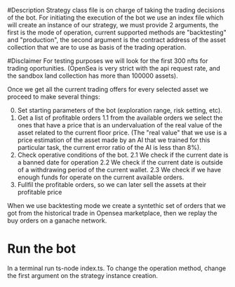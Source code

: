#Description
Strategy class file is on charge of taking the trading decisions of the bot. For initiating the execution of the bot we use an index file which will create an instance of our strategy, we must provide 2 arguments, the first is the mode of operation, current supported methods are "backtesting"
and "production", the second argument is the contract address of the asset collection that we are to use as basis of the trading operation.

#Disclaimer
For testing purposes we will look for the first 300 nfts for trading oportunities. (OpenSea is very strict with the api request rate, and the sandbox land collection has more than 100000 assets).

Once we get all the current trading offers for every selected asset we proceed 
to make several things:

0. Set starting parameters of the bot (exploration range, risk setting, etc).
1. Get a list of profitable orders
    1.1 from the available orders we select the ones that have a price that is an undervaluation of the real value of the asset related to the current floor price. (The "real value" that we use is a price estimation of the asset made by an AI that we trained for this particular task, the current error ratio of the AI is less than 8%).
2. Check operative conditions of the bot.
    2.1 We check if the current date is a banned date for operation
    2.2 We check if the current date is outside of a withdrawing period of the current wallet.
    2.3 We check if we have enough funds for operate on the current available orders.
3. Fullfil the profitable orders, so we can later sell the assets at their profitable price


When we use backtesting mode we create a syntethic set of orders that we got from the historical trade
in Opensea marketplace, then we replay the buy orders on a ganache network.

# Run the bot

In a terminal run ts-node index.ts. To change the operation method, change the first argument on the strategy instance creation.

